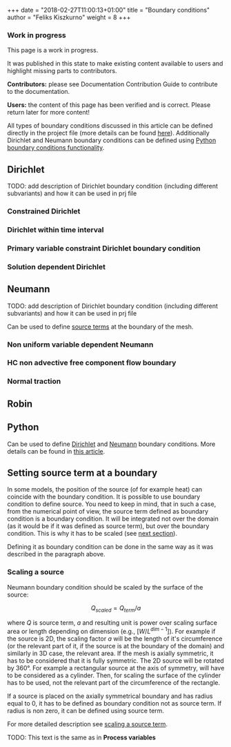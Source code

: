 +++
date = "2018-02-27T11:00:13+01:00"
title = "Boundary conditions"
author = "Feliks Kiszkurno"
weight = 8
+++
<div class="note">

### Work in progress

This page is a work in progress.

It was published in this state to make existing content available to users and highlight missing parts to contributors.

**Contributors:** please see Documentation Contribution Guide to contribute to the documentation.

**Users:** the content of this page has been verified and is correct. Please return later for more content!

</div>

All types of boundary conditions discussed in this article can be defined directly in the project file (more details can be
found [here](/docs/userguide/blocks/process_variables/#boundary-conditions)).
Additionally Dirichlet and Neumann boundary conditions can be defined using [Python boundary conditions functionality](/docs/userguide/features/python_bc/).

## Dirichlet

TODO: add description of Dirichlet boundary condition (including different subvariants) and how it can be used in prj file

### Constrained Dirichlet

### Dirichlet within time interval

### Primary variable constraint Dirichlet boundary condition

### Solution dependent Dirichlet

## Neumann

TODO: add description of Dirichlet boundary condition (including different subvariants) and how it can be used in prj file

Can be used to define [source terms](/docs/userguide/blocks/process_variables/#sources) at the boundary of the mesh.

### Non uniform variable dependent Neumann

### HC non advective free component flow boundary

### Normal traction

## Robin

## Python

Can be used to define [Dirichlet](/docs/userguide/blocks/boundary_conditions/#dirichlet) and [Neumann](/docs/userguide/blocks/boundary_conditions/#neumann) boundary conditions. More details can be found in [this article](/docs/userguide/features/python_bc/).

## Setting source term at a boundary

In some models, the position of the source (of for example heat) can coincide with the boundary condition.
It is possible to use boundary condition to define source.
You need to keep in mind, that in such a case, from the numerical point of view, the source term defined as boundary condition is a boundary condition.
It will be integrated not over the domain (as it would be if it was defined as source term), but over
the boundary condition.
This is why it has to be scaled (see [next section](/docs/userguide/blocks/boundary_conditions/#scaling-a-source)).

Defining it as boundary condition can be done in the same way as it was described in the paragraph above.

### Scaling a source

Neumann boundary condition should be scaled by the surface of the source:

$$ Q_{scaled} = Q_{term} / a $$

where $Q$ is source term, $a$ and resulting unit is power over scaling surface area or length depending on dimension (e.g., $[W / L^{dim-1}]$).
For example if the source is 2D, the scaling factor $a$ will be the length of it's circumference (or the relevant part of it, if
the source is at the boundary of the domain) and similarly in 3D case, the relevant area.
If the mesh is axially symmetric, it has to be considered that it is fully symmetric.
The 2D source will be rotated by $360°$.
For example a rectangular source at the axis of symmetry, will have to be considered as a cylinder.
Then, for scaling the surface of the cylinder has to be used, not the relevant part of the circumference of the rectangle.

If a source is placed on the axially symmetrical boundary and has radius equal to 0, it has to be defined as boundary condition
not as source term.
If radius is non zero, it can be defined using source term.

For more detailed description see [scaling a source term](/docs/userguide/blocks/misc/scaling_source_term/).

TODO: This text is the same as in **Process variables**
